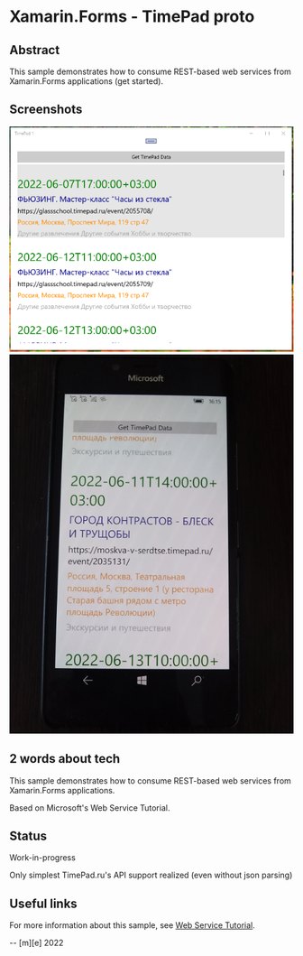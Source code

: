 # Xamarin.Forms - TimePad proto

## Abstract
 This sample demonstrates how to consume REST-based web services from Xamarin.Forms applications (get started).

## Screenshots

![TimePad Win10Desktop screenshot](Images/shot1.png "Win10Desktop")
![TimePad Win10Mobile screenshot](Images/shot2.png "Win10Mobile")

## 2 words about tech

This sample demonstrates how to consume REST-based web services from Xamarin.Forms applications. 

Based on Microsoft's Web Service Tutorial.

## Status

Work-in-progress

Only simplest TimePad.ru's API support realized (even without json parsing)

## Useful links
For more information about this sample, 
see [Web Service Tutorial](https://docs.microsoft.com/xamarin/get-started/tutorials/web-service/).

-- [m][e] 2022




